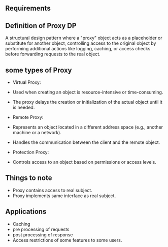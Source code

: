 ## Requirements


## Definition of Proxy DP

A structural design pattern where a "proxy" object acts as a placeholder or substitute for another object, 
controlling access to the original object by performing additional actions
 like logging, caching, or access checks before forwarding requests to the real object.

## some types of Proxy

-  Virtual Proxy: 
  - Used when creating an object is resource-intensive or time-consuming.
  - The proxy delays the creation or initialization of the actual object until it is needed.

-  Remote Proxy:
  - Represents an object located in a different address space (e.g., another machine or a network).
  - Handles the communication between the client and the remote object.

-  Protection Proxy:
  - Controls access to an object based on permissions or access levels.


## Things to note

-  Proxy contains access to real subject.
- Proxy implements same interface as real subject.

## Applications

-  Caching
- pre processing of requests
- post processing of response
- Access restrictions of some features to some users.